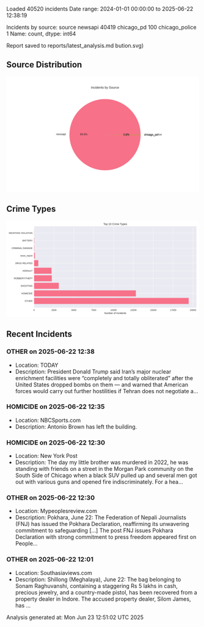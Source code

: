 
Loaded 40520 incidents
Date range: 2024-01-01 00:00:00 to 2025-06-22 12:38:19

Incidents by source:
source
newsapi           40419
chicago_pd          100
chicago_police        1
Name: count, dtype: int64

Report saved to reports/latest_analysis.md
bution.svg)

## Source Distribution
![Source Distribution](images/source_distribution.svg)

## Crime Types
![Crime Types](images/crime_types.svg)

## Recent Incidents

### OTHER on 2025-06-22 12:38
- Location: TODAY
- Description: President Donald Trump said Iran’s major nuclear enrichment facilities were “completely and totally obliterated” after the United States dropped bombs on them — and warned that American forces would carry out further hostilities if Tehran does not negotiate a…


### HOMICIDE on 2025-06-22 12:35
- Location: NBCSports.com
- Description: Antonio Brown has left the building.


### HOMICIDE on 2025-06-22 12:30
- Location: New York Post
- Description: The day my little brother was murdered in 2022, he was standing with friends on a street in the Morgan Park community on the South Side of Chicago when a black SUV pulled up and several men got out with various guns and opened fire indiscriminately. For a hea…


### OTHER on 2025-06-22 12:30
- Location: Mypeoplesreview.com
- Description: Pokhara, June 22: The Federation of Nepali Journalists (FNJ) has issued the Pokhara Declaration, reaffirming its unwavering commitment to safeguarding […]
The post FNJ issues Pokhara Declaration with strong commitment to press freedom appeared first on People…


### OTHER on 2025-06-22 12:01
- Location: Southasiaviews.com
- Description: Shillong (Meghalaya), June 22: The bag belonging to Sonam Raghuvanshi, containing a staggering Rs 5 lakhs in cash, precious jewelry, and a country-made pistol, has been recovered from a property dealer in Indore. The accused property dealer, Silom James, has …

Analysis generated at: Mon Jun 23 12:51:02 UTC 2025
